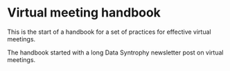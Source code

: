 # Virtual meeting handbook

This is the start of a handbook for a set of practices for effective virtual meetings. 

The handbook started with a long Data Syntrophy newsletter post on virtual meetings. 
